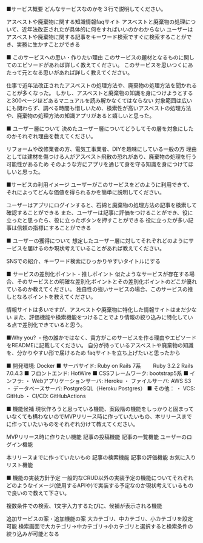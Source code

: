 ■サービス概要
どんなサービスなのかを３行で説明してください。

アスベストや廃棄物に関する知識情報faqサイト
アスベストと廃棄物の処理について、近年法改正されたが具体的に何をすればいいのかわからない
ユーザーはアスベストや廃棄物に関する記事をキーワード検索ですぐに検索することができ、実務に生かすことができる

■ このサービスへの思い・作りたい理由
このサービスの題材となるものに関してのエピソードがあれば詳しく教えてください。
このサービスを思いつくにあたって元となる思いがあれば詳しく教えてください。

仕事で近年法改正されたアスベストの処理方法や、廃棄物の処理方法を聞かれることが多くなった。
しかし、アスベストと廃棄物の知識を身につけようとすると300ページほどあるマニュアルを読み解かなくてはならない
対象範囲は広いにも関わらず、調べる時間も惜しいため、検索性が高いアスベストの処理方法や、廃棄物の処理方法の知識アプリがあると嬉しいと思った。

■ ユーザー層について
決めたユーザー層についてどうしてその層を対象にしたのかそれぞれ理由を教えてください。

リフォームや改修業者の方、電気工事業者、DIYを趣味にしている一般の方
理由としては建材を傷つける人がアスベスト飛散の恐れがあり、廃棄物の処理を行う可能性があるため
そのような方にアプリを通じて身を守る知識を身につけてほしいと思った。

■サービスの利用イメージ
ユーザーがこのサービスをどのように利用できて、それによってどんな価値を得られるかを簡単に説明してください。

ユーザーはアプリにログインすると、石綿と廃棄物の処理方法の記事を検索して確認することができる
また、ユーザーは記事に評価をつけることができ、役に立ったと思ったら、役に立ったボタンを押すことができる
役に立ったが多い記事は信頼の指標にすることができる

■ ユーザーの獲得について
想定したユーザー層に対してそれぞれどのようにサービスを届けるのか現状考えていることがあれば教えてください。

SNSでの紹介、キーワード検索にひっかりやすいタイトルにする

■ サービスの差別化ポイント・推しポイント
似たようなサービスが存在する場合、そのサービスとの明確な差別化ポイントとその差別化ポイントのどこが優れているのか教えてください。
独自性の強いサービスの場合、このサービスの推しとなるポイントを教えてください。

情報サイトは多いですが、アスベストや廃棄物に特化した情報サイトはまだ少ない
また、評価機能や検索機能をつけることでより情報の絞り込みに特化している点で差別化できていると思う。

■Why you?
・他の誰かではなく、貴方がこのサービスを作る理由やエピソードをREADMEに記載してください。
自分が持っているアスベストや廃棄物の知識を、分かりやすい形で届けるため
faqサイトを立ち上げたいと思ったから

■ 開発環境: Docker
■ サーバサイド: Ruby on Rails 7系
　　Ruby 3.2.2 Rails 7.0.4.3
■ フロントエンド: HotWire
■ CSSフレームワーク: bootstrap5系
■ インフラ:
・ Webアプリケーションサーバ: Heroku
・ ファイルサーバ: AWS S3
・ データベースサーバ: PostgreSQL（Heroku Postgres）
■ その他：
・ VCS: GitHub
・ CI/CD: GitHubActions

■ 機能候補
現状作ろうと思っている機能、案段階の機能をしっかりと固まっていなくても構わないのでMVPリリース時に作っていたいもの、本リリースまでに作っていたいものをそれぞれ分けて教えてください。

MVPリリース時に作りたい機能
記事の投稿機能
記事の一覧機能
ユーザーのログイン機能

本リリースまでに作っていたいもの
記事の検索機能
記事の評価機能
お気に入りリスト機能

■ 機能の実装方針予定
一般的なCRUD以外の実装予定の機能についてそれぞれどのようなイメージ(使用するAPIや)で実装する予定なのか現状考えているもので良いので教えて下さい。

複数条件での検索、1文字入力するたびに、候補が表示される機能

追加サービスの案・追加機能の案
大カテゴリ、中カテゴリ、小カテゴリを設定可能
検索画面で大カテゴリ→中カテゴリ→小カテゴリと選択すると検索条件の絞り込みが可能となる

